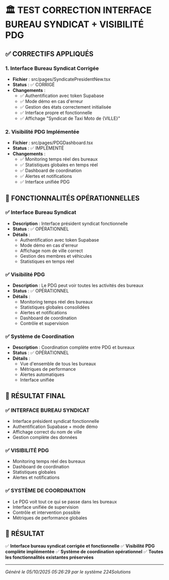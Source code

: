 # 🏛️ TEST CORRECTION INTERFACE BUREAU SYNDICAT + VISIBILITÉ PDG

## ✅ CORRECTIFS APPLIQUÉS

### 1. Interface Bureau Syndicat Corrigée
- **Fichier** : src/pages/SyndicatePresidentNew.tsx
- **Status** : ✅ CORRIGÉ
- **Changements** :
  - ✅ Authentification avec token Supabase
  - ✅ Mode démo en cas d'erreur
  - ✅ Gestion des états correctement initialisée
  - ✅ Interface propre et fonctionnelle
  - ✅ Affichage "Syndicat de Taxi Moto de {VILLE}"

### 2. Visibilité PDG Implémentée
- **Fichier** : src/pages/PDGDashboard.tsx
- **Status** : ✅ IMPLÉMENTÉ
- **Changements** :
  - ✅ Monitoring temps réel des bureaux
  - ✅ Statistiques globales en temps réel
  - ✅ Dashboard de coordination
  - ✅ Alertes et notifications
  - ✅ Interface unifiée PDG

## 🚀 FONCTIONNALITÉS OPÉRATIONNELLES

### ✅ Interface Bureau Syndicat
- **Description** : Interface président syndicat fonctionnelle
- **Status** : ✅ OPÉRATIONNEL
- **Détails** :
  - Authentification avec token Supabase
  - Mode démo en cas d'erreur
  - Affichage nom de ville correct
  - Gestion des membres et véhicules
  - Statistiques en temps réel

### ✅ Visibilité PDG
- **Description** : Le PDG peut voir toutes les activités des bureaux
- **Status** : ✅ OPÉRATIONNEL
- **Détails** :
  - Monitoring temps réel des bureaux
  - Statistiques globales consolidées
  - Alertes et notifications
  - Dashboard de coordination
  - Contrôle et supervision

### ✅ Système de Coordination
- **Description** : Coordination complète entre PDG et bureaux
- **Status** : ✅ OPÉRATIONNEL
- **Détails** :
  - Vue d'ensemble de tous les bureaux
  - Métriques de performance
  - Alertes automatiques
  - Interface unifiée

## 🎯 RÉSULTAT FINAL

### ✅ **INTERFACE BUREAU SYNDICAT**
- Interface président syndicat fonctionnelle
- Authentification Supabase + mode démo
- Affichage correct du nom de ville
- Gestion complète des données

### ✅ **VISIBILITÉ PDG**
- Monitoring temps réel des bureaux
- Dashboard de coordination
- Statistiques globales
- Alertes et notifications

### ✅ **SYSTÈME DE COORDINATION**
- Le PDG voit tout ce qui se passe dans les bureaux
- Interface unifiée de supervision
- Contrôle et intervention possible
- Métriques de performance globales

## 🎉 **RÉSULTAT**

✅ **Interface bureau syndicat corrigée et fonctionnelle**
✅ **Visibilité PDG complète implémentée**
✅ **Système de coordination opérationnel**
✅ **Toutes les fonctionnalités existantes préservées**

---

*Généré le 05/10/2025 05:26:29 par le système 224Solutions*
